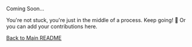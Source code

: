 Coming Soon...

You're not stuck, you're just in the middle of a process. Keep going! 🚀 Or you can add your contributions here.

[Back to Main README](../README.md)
